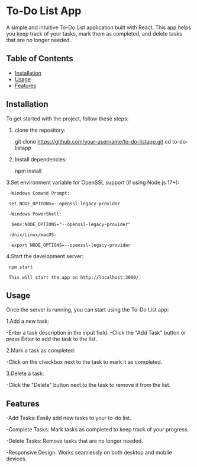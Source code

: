 # To-Do List App

A simple and intuitive To-Do List application built with React. This app helps you keep track of your tasks, mark them as completed, and delete tasks that are no longer needed.

## Table of Contents

- [Installation](#installation)
- [Usage](#usage)
- [Features](#features)
  

## Installation

To get started with the project, follow these steps:

1. clone the repository:
   
   git clone https://github.com/your-username/to-do-listapp.git
   cd to-do-listapp
   

3. Install dependencies:

   npm install
   
   
3.Set environment variable for OpenSSL support (if using Node.js 17+):

     -Windows Comand Prompt:
     
     set NODE_OPTIONS=--openssl-legacy-provider
   
     -Windows PowerShell:

      $env:NODE_OPTIONS="--openssl-legacy-provider"
    
     -Unix/Linux/macOS:
   
      export NODE_OPTIONS=--openssl-legacy-provider

    
 4.Start the development server:

     npm start

     This will start the app on http://localhost:3000/.


## Usage

Once the server is running, you can start using the To-Do List app:

1.Add a new task:

-Enter a task description in the input field.
-Click the "Add Task" button or press Enter to add the task to the list.

2.Mark a task as completed:

-Click on the checkbox next to the task to mark it as completed.

3.Delete a task:

-Click the "Delete" button next to the task to remove it from the list.


## Features

-Add Tasks: Easily add new tasks to your to-do list.

-Complete Tasks: Mark tasks as completed to keep track of your progress.

-Delete Tasks: Remove tasks that are no longer needed.

-Responsive Design: Works seamlessly on both desktop and mobile devices.




